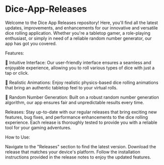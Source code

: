 # Dice-App-Releases
Welcome to the Dice App Releases repository! Here, you'll find all the latest updates, improvements, and enhancements for our innovative and versatile dice rolling application. Whether you're a tabletop gamer, a role-playing enthusiast, or simply in need of a reliable random number generator, our app has got you covered.

Features:

🎲 Intuitive Interface: Our user-friendly interface ensures a seamless and enjoyable experience, allowing you to roll various types of dice with just a tap or click.

🎲 Realistic Animations: Enjoy realistic physics-based dice rolling animations that bring an authentic tabletop feel to your virtual rolls.

🎲 Random Number Generation: Built on a robust random number generation algorithm, our app ensures fair and unpredictable results every time.


Releases:
Stay up-to-date with our regular releases that bring exciting new features, bug fixes, and performance enhancements to the dice rolling experience. Each release is thoroughly tested to provide you with a reliable tool for your gaming adventures.

How to Use:

Navigate to the "Releases" section to find the latest version.
Download the release that matches your device's platform.
Follow the installation instructions provided in the release notes to enjoy the updated features.
